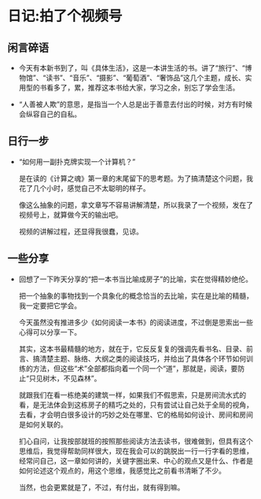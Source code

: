 # 日记:拍了个视频号

## 闲言碎语

* 今天有本新书到了，叫《具体生活》，这是一本讲生活的书。讲了“旅行”、“博物馆”、“读书”、“音乐”、“摄影”、“葡萄酒”、“奢饰品”这几个主题，成长、实用型的书看多了，累，推荐这本书给大家，学习之余，别忘了学会生活。


* “人善被人欺”的意思，是指当一个人总是出于善意去付出的时候，对方有时候会纵容自己的自私。

## 日行一步

* “如何用一副扑克牌实现一个计算机？”

    是在读的《计算之魂》第一章的末尾留下的思考题。为了搞清楚这个问题，我花了几个小时，感觉自己不太聪明的样子。

    像这么抽象的问题，拿文章写不容易讲解清楚，所以我录了一个视频，发在了视频号上，就算做今天的输出吧。

    视频的讲解过程，还显得我很蠢，见谅。

## 一些分享

* 回想了一下昨天分享的“把一本书当比喻成房子”的比喻，实在觉得精妙绝伦。

    把一个抽象的事物找到一个具象化的概念恰当的去比喻，实在是比喻的精髓，我一定要把它学会。

    今天虽然没有推进多少《如何阅读一本书》的阅读进度，不过倒是思索出一些心得可以分享一下。

    其实，这本书最精髓的地方，就在于，它反反复复的强调先看书名、目录、前言、搞清楚主题、脉络、大纲之类的阅读技巧，并给出了具体各个环节如何训练的方法，但这些“术”全部都指向着一个同一个“道”，那就是，阅读，要防止“只见树木，不见森林”。

    就跟我们在看一栋绝美的建筑一样，如果我们不假思索，只是房间流水式的看，是无法体会到这栋房子的精巧之处的，只有尝试让自己处于全局的视角，去看，才会明白很多设计的巧妙之处在哪里、它的格局如何设计、房间和房间是如何关联的。

    扪心自问，让我按部就班的按照那些阅读方法去读书，很难做到，但具有这个思维后，我觉得帮助同样很大，现在我会可以的跳脱出一行一行字看的思维，经常问自己，这一章如何讲的，关键字圈出来、中心的观点又是什么、作者是如何论述这个观点的，用这个思维，我感觉比之前看书清晰了不少。

    当然，也会更累就是了，不过，有付出，就有得到嘛。






